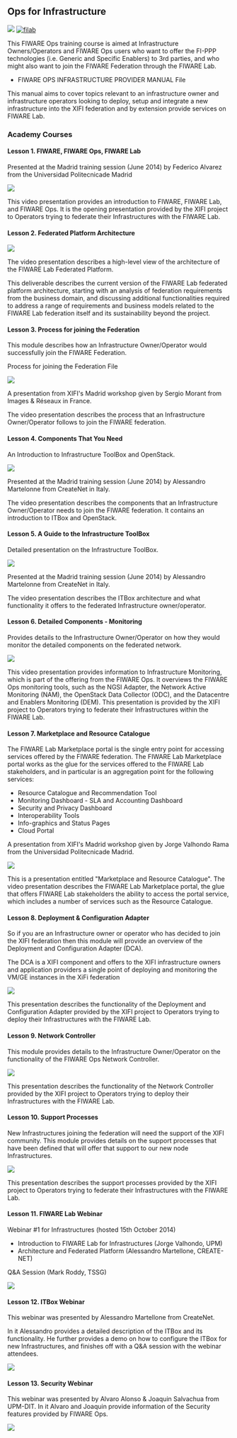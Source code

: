 <h2>Ops for Infrastructure</h2>

[![](https://nexus.lab.fiware.org/repository/raw/public/badges/chapters/operations.svg)](https://www.fiware.org/)
[![filab](https://img.shields.io/badge/tag-filab-orange.svg?logo=stackoverflow)](http://stackoverflow.com/questions/tagged/filab)

This FIWARE Ops training course is aimed at Infrastructure Owners/Operators and FIWARE Ops users who want to offer the FI-PPP technologies (i.e. Generic and Specific Enablers) to 3rd parties, and who might also want to join the FIWARE Federation through the FIWARE Lab.


- FIWARE OPS INFRASTRUCTURE PROVIDER MANUAL File


This manual aims to cover topics relevant to an infrastructure owner and
infrastructure operators looking to deploy, setup and integrate a new
infrastructure into the XIFI federation and by extension provide services on FIWARE Lab.


<h3>Academy Courses</h3>

<h4>Lesson 1.  FIWARE, FIWARE Ops, FIWARE Lab</h4>


Presented at the Madrid training session (June 2014) by Federico Alvarez from the Universidad Politecnicade Madrid

[![](http://img.youtube.com/vi/pt97VO6l-Ug/0.jpg)](https://www.youtube.com/watch?v=pt97VO6l-Ug "FIWARE, FIWARE Ops, FIWARE Lab")


This video presentation provides an introduction to FIWARE, FIWARE Lab, and FIWARE Ops. It is the opening presentation provided by the XIFI project to Operators trying to federate their Infrastructures with the FIWARE Lab.


<h4>Lesson 2.  Federated Platform Architecture</h4>

[![](http://img.youtube.com/vi/Cqn92GvGIVc/0.jpg)](https://www.youtube.com/watch?v=Cqn92GvGIVc "Federated Platform Architecture")

The video presentation describes a high-level view of the architecture of the FIWARE Lab Federated Platform.

This deliverable describes the current version of the FIWARE Lab federated platform architecture, starting with an analysis of federation requirements from the business domain, and discussing additional functionalities required to address a range of requirements and business models related to the FIWARE Lab federation itself and its sustainability beyond the project.


<h4>Lesson 3.  Process for joining the Federation</h4>


This module describes how an Infrastructure Owner/Operator would successfully join the FIWARE Federation.

 Process for joining the Federation File


[![](http://img.youtube.com/vi/tnz0JWqPJks/0.jpg)](https://www.youtube.com/watch?v=tnz0JWqPJks "Process for joining the Federation")


A presentation from XIFI's Madrid workshop given by Sergio Morant from Images & Réseaux in France.

The video presentation describes the process that an Infrastructure Owner/Operator follows to join the FIWARE federation.


<h4>Lesson 4.  Components That You Need</h4>

An Introduction to Infrastructure ToolBox and OpenStack.

[![](http://img.youtube.com/vi/FT2is8IfaVo/0.jpg)](https://www.youtube.com/watch?v=FT2is8IfaVo "Components That You Need")

Presented at the Madrid training session (June 2014) by Alessandro Martelonne from CreateNet in Italy.

The video presentation describes the components that an Infrastructure Owner/Operator needs to join the FIWARE federation. It contains an introduction to ITBox and OpenStack.

<h4>Lesson 5.  A Guide to the Infrastructure ToolBox</h4>

Detailed presentation on the Infrastructure ToolBox.

[![](http://img.youtube.com/vi/Yng3m2uVNxw/0.jpg)](https://www.youtube.com/watch?v=Yng3m2uVNxw "Infrastructure ToolBox")

Presented at the Madrid training session (June 2014) by Alessandro Martelonne from CreateNet in Italy.

The video presentation describes the ITBox architecture and what functionality it offers to the federated Infrastructure owner/operator.


<h4>Lesson 6.  Detailed Components - Monitoring</h4>

Provides details to the Infrastructure Owner/Operator on how they would monitor the detailed components on the federated network.

[![](http://img.youtube.com/vi/xS1hcsLRkDc/0.jpg)](https://www.youtube.com/watch?v=xS1hcsLRkDc "Detailed Components - Monitoring")


This video presentation provides information to Infrastructure Monitoring, which is part of the offering from the FIWARE Ops. It overviews the FIWARE Ops monitoring tools, such as the NGSI Adapter, the Network Active Monitoring (NAM), the OpenStack Data Collector (ODC), and the Datacentre and Enablers Monitoring (DEM). This presentation is provided by the XIFI project to Operators trying to federate their Infrastructures within the FIWARE Lab.


<h4>Lesson 7.  Marketplace and Resource Catalogue</h4>

The FIWARE Lab Marketplace portal is the single entry point for accessing services offered by the FIWARE federation. The FIWARE Lab Marketplace portal works as the glue for the services offered to the FIWARE Lab stakeholders, and in particular is an aggregation point for the following services:

- Resource Catalogue and Recommendation Tool
- Monitoring Dashboard - SLA and Accounting Dashboard
- Security and Privacy Dashboard
- Interoperability Tools
- Info-graphics and Status Pages
- Cloud Portal


A presentation from XIFI's Madrid workshop given by Jorge Valhondo Rama from the Universidad Politecnicade Madrid.

[![](http://img.youtube.com/vi/L6KmyaXdJq8/0.jpg)](https://www.youtube.com/watch?v=L6KmyaXdJq8 "Marketplace and Resource Catalogue")

This is a presentation entitled "Marketplace and Resource Catalogue". The video presentation describes the FIWARE Lab Marketplace portal, the glue that offers FIWARE Lab stakeholders the ability to access the portal service, which includes a number of services such as the Resource Catalogue.

<h4>Lesson 8.   Deployment & Configuration Adapter </h4>


So if you are an Infrastructure owner or operator who has decided to join the XIFI federation then this module will provide an overview of the Deployment and Configuration Adapter (DCA).

The DCA is a XIFI component and offers to the XIFI infrastructure owners and application providers a single point of deploying and monitoring the VM/GE instances in the XiFi federation

[![](http://img.youtube.com/vi/SxEsM6_CRVQ/0.jpg)](https://www.youtube.com/watch?v=SxEsM6_CRVQ "Deployment & Configuration Adapter")

This presentation describes the functionality of the Deployment and Configuration Adapter provided by the XIFI project to Operators trying to deploy their Infrastructures with the FIWARE Lab.




<h4>Lesson 9.  Network Controller</h4>

This module provides details to the Infrastructure Owner/Operator on the functionality of the FIWARE Ops Network Controller.

[![](http://img.youtube.com/vi/cMVTCWSvMTk/0.jpg)](https://www.youtube.com/watch?v=cMVTCWSvMTk "Network Controller")

This presentation describes the functionality of the Network Controller provided by the XIFI project to Operators trying to deploy their Infrastructures with the FIWARE Lab.




<h4>Lesson 10.  Support Processes</h4>

New Infrastructures joining the federation will need the support of the XIFI community. This module provides details on the support processes that have been defined that will offer that support to our new node Infrastructures.

[![](http://img.youtube.com/vi/gMaLbZMqm98/0.jpg)](https://www.youtube.com/watch?v=gMaLbZMqm98 "Support Processes")

This presentation describes the support processes provided by the XIFI project to Operators trying to federate their Infrastructures with the FIWARE Lab.

<h4>Lesson 11.  FIWARE Lab Webinar</h4>

Webinar #1 for Infrastructures (hosted 15th October 2014)

* Introduction to FIWARE Lab for Infrastructures (Jorge Valhondo, UPM)
* Architecture and Federated Platform (Alessandro Martellone, CREATE-NET)

Q&A Session (Mark Roddy, TSSG)

[![](http://img.youtube.com/vi/_neKKRIufjU/0.jpg)](https://www.youtube.com/watch?v=_neKKRIufjU "FIWARE Lab Webinar")

<h4>Lesson 12.  ITBox Webinar</h4>

This webinar was presented by Alessandro Martellone from CreateNet.

In it Alessandro provides a detailed description of the ITBox and its functionality. He further provides a demo on how to configure the ITBox for new Infrastructures, and finishes off with a Q&A session with the webinar attendees.

[![](http://img.youtube.com/vi/lHcJA2w07nY/0.jpg)](https://www.youtube.com/watch?v=lHcJA2w07nY "ITBox Webinar")


<h4>Lesson 13. Security Webinar</h4>

This webinar was presented by Alvaro Alonso & Joaquin Salvachua from UPM-DIT. In it Alvaro and Joaquin provide information of the Security features provided by FIWARE Ops.

[![](http://img.youtube.com/vi/SOJU1Whth94/0.jpg)](https://www.youtube.com/watch?v=SOJU1Whth94 "Security Webinar")





